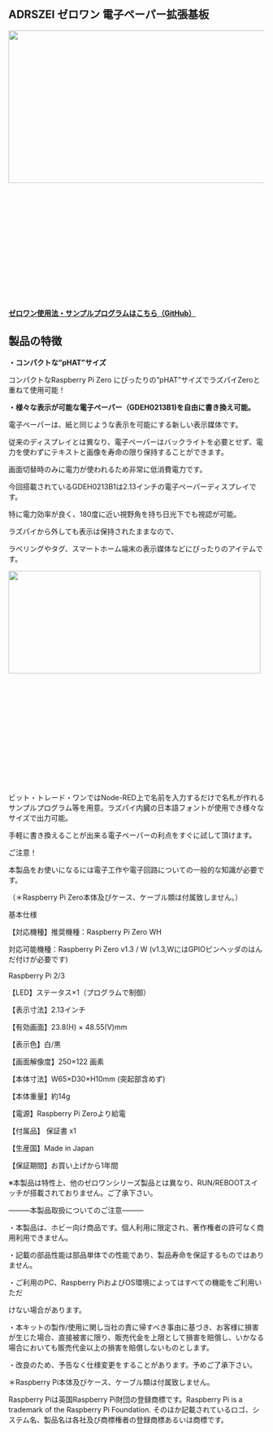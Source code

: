 <!--
---
name: adrszei
class: board
type: other
formfactor: pHAT
manufacturer: BitTradeOne
description: ADRSZEI ゼロワン 電子ペーパーモニタ拡張基板
url: http://bit-trade-one.co.jp/adrszel/
github: https://github.com/bit-trade-one/RasPi-Zero-One-Series/tree/master/5th/ADRSZEI_Electric_Paper
buy: 
image: 'adrszei.png'
pincount: 40
eeprom: no
power:
  '1':
  '2':
ground:
  '6':
  '9':
  '14':
  '20':
  '25':
  '30':
  '34':
  '39':
pin:
  '3':
    mode: i2c
  '5':
    mode: i2c
  '7':
    name: Enable
    mode: output
    active: high
i2c:
  '0x00':
    name: device display name
    device: chip name
-->
ADRSZEI ゼロワン 電子ペーパー拡張基板
-----------------------

<img alt="" class="alignnone wp-image-9031 size-full" height="300" sizes="(max-width: 696px) 100vw, 696px" src="http://bit-trade-one.co.jp/wp/wp-content/uploads/2019/02/da6587a0bdf66f211351691231cad8a4.jpg" srcset="http://bit-trade-one.co.jp/wp/wp-content/uploads/2019/02/da6587a0bdf66f211351691231cad8a4.jpg 696w, http://bit-trade-one.co.jp/wp/wp-content/uploads/2019/02/da6587a0bdf66f211351691231cad8a4-300x129.jpg 300w" width="696"/>

![](data:image/svg+xml,%3Csvg%20xmlns=%22http://www.w3.org/2000/svg%22%20viewBox=%220%200%20696%20300%22%3E%3C/svg%3E)

**[ゼロワン使用法・サンプルプログラムはこちら（GitHub）](https://github.com/bit-trade-one/RasPi-Zero-One-Series)**

製品の特徴
-----

**・コンパクトな”pHAT”サイズ**

コンパクトなRaspberry Pi Zero にぴったりの”pHAT”サイズでラズパイZeroと重ねて使用可能！

**・様々な表示が可能な電子ペーパー（GDEH0213B1)を自由に書き換え可能。**

電子ペーパーは、紙と同じような表示を可能にする新しい表示媒体です。

従来のディスプレイとは異なり、電子ペーパーはバックライトを必要とせず、電力を使わずにテキストと画像を寿命の限り保持することができます。

画面切替時のみに電力が使われるため非常に低消費電力です。

今回搭載されているGDEH0213B1は2.13インチの電子ペーパーディスプレイです。

特に電力効率が良く、180度に近い視野角を持ち日光下でも視認が可能。

ラズパイから外しても表示は保持されたままなので、

ラベリングやタグ、スマートホーム端末の表示媒体などにぴったりのアイテムです。

 

<img alt="" class="alignnone wp-image-9032 size-full" height="202" sizes="(max-width: 496px) 100vw, 496px" src="http://bit-trade-one.co.jp/wp/wp-content/uploads/2019/02/0e85c768beee43c3878456df7b754893.jpg" srcset="http://bit-trade-one.co.jp/wp/wp-content/uploads/2019/02/0e85c768beee43c3878456df7b754893.jpg 496w, http://bit-trade-one.co.jp/wp/wp-content/uploads/2019/02/0e85c768beee43c3878456df7b754893-300x122.jpg 300w" width="496"/>

![](data:image/svg+xml,%3Csvg%20xmlns=%22http://www.w3.org/2000/svg%22%20viewBox=%220%200%20496%20202%22%3E%3C/svg%3E)

ビット・トレード・ワンではNode-RED上で名前を入力するだけで名札が作れるサンプルプログラム等を用意。ラズパイ内臓の日本語フォントが使用でき様々なサイズで出力可能。

手軽に書き換えることが出来る電子ペーパーの利点をすぐに試して頂けます。

ご注意！

本製品をお使いになるには電子工作や電子回路についての一般的な知識が必要です。

（＊Raspberry Pi Zero本体及びケース、ケーブル類は付属致しません。）  

基本仕様

【対応機種】推奨機種：Raspberry Pi Zero  WH

対応可能機種：Raspberry Pi Zero v1.3 / W  (v1.3,WにはGPIOピンヘッダのはんだ付けが必要です)

Raspberry Pi 2/3

【LED】ステータス×1（プログラムで制御）

【表示寸法】2.13インチ

【有効画面】23.8(H) × 48.55(V)mm

【表示色】白/黒

【画面解像度】250×122 画素

【本体寸法】W65×D30×H10mm (突起部含めず)

【本体重量】約14g

【電源】Raspberry Pi Zeroより給電

【付属品】 保証書 x1

【生産国】Made in Japan

【保証期間】お買い上げから1年間

※本製品は特性上、他のゼロワンシリーズ製品とは異なり、RUN/REBOOTスイッチが搭載されておりません。ご了承下さい。

―――本製品取扱についてのご注意―――

・本製品は、ホビー向け商品です。個人利用に限定され、著作権者の許可なく商用利用できません。

・記載の部品性能は部品単体での性能であり、製品寿命を保証するものではありません。

・ご利用のPC、Raspberry PiおよびOS環境によってはすべての機能をご利用いただ

けない場合があります。

・本キットの製作/使用に関し当社の責に帰すべき事由に基づき、お客様に損害が生じた場合、直接被害に限り、販売代金を上限として損害を賠償し、いかなる場合においても販売代金以上の損害を賠償しないものとします。

・改良のため、予告なく仕様変更をすることがあります。予めご了承下さい。

＊Raspberry Pi本体及びケース、ケーブル類は付属致しません。

Raspberry Piは英国Raspberry Pi財団の登録商標です。Raspberry Pi is a trademark of the Raspberry Pi Foundation. そのほか記載されているロゴ、システム名、製品名は各社及び商標権者の登録商標あるいは商標です。
